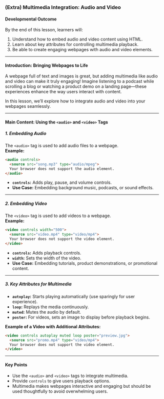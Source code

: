 ### **(Extra) Multimedia Integration: Audio and Video**

#### **Developmental Outcome**  
By the end of this lesson, learners will:  
1. Understand how to embed audio and video content using HTML.  
2. Learn about key attributes for controlling multimedia playback.  
3. Be able to create engaging webpages with audio and video elements.

---

#### **Introduction: Bringing Webpages to Life**  

A webpage full of text and images is great, but adding multimedia like audio and video can make it truly engaging! Imagine listening to a podcast while scrolling a blog or watching a product demo on a landing page—these experiences enhance the way users interact with content.  

In this lesson, we’ll explore how to integrate audio and video into your webpages seamlessly.

---

#### **Main Content: Using the `<audio>` and `<video>` Tags**  

##### **1. Embedding Audio**  
The `<audio>` tag is used to add audio files to a webpage.  
**Example:**  
```html
<audio controls>
  <source src="song.mp3" type="audio/mpeg">
  Your browser does not support the audio element.
</audio>
```

- **`controls`:** Adds play, pause, and volume controls.  
- **Use Case:** Embedding background music, podcasts, or sound effects.  

---

##### **2. Embedding Video**  
The `<video>` tag is used to add videos to a webpage.  
**Example:**  
```html
<video controls width="500">
  <source src="video.mp4" type="video/mp4">
  Your browser does not support the video element.
</video>
```

- **`controls`:** Adds playback controls.  
- **`width`:** Sets the width of the video.  
- **Use Case:** Embedding tutorials, product demonstrations, or promotional content.  

---

##### **3. Key Attributes for Multimedia**  
- **`autoplay`:** Starts playing automatically (use sparingly for user experience).  
- **`loop`:** Replays the media continuously.  
- **`muted`:** Mutes the audio by default.  
- **`poster`:** For videos, sets an image to display before playback begins.  

**Example of a Video with Additional Attributes:**  
```html
<video controls autoplay muted loop poster="preview.jpg">
  <source src="promo.mp4" type="video/mp4">
  Your browser does not support the video element.
</video>
```

---

#### **Key Points**  
- Use the `<audio>` and `<video>` tags to integrate multimedia.  
- Provide `controls` to give users playback options.  
- Multimedia makes webpages interactive and engaging but should be used thoughtfully to avoid overwhelming users.  
